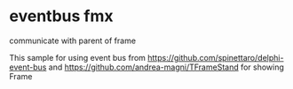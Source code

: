 # eventbus fmx
communicate with parent of frame

This sample for using event bus from https://github.com/spinettaro/delphi-event-bus and https://github.com/andrea-magni/TFrameStand for showing Frame
